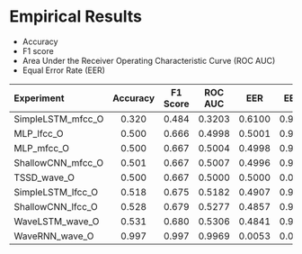 # Empirical Results
 
-   Accuracy
-   F1 score
-   Area Under the Receiver Operating Characteristic Curve (ROC AUC)
-   Equal Error Rate (EER)
 
| Experiment | Accuracy | F1 Score | ROC AUC | EER | EER2 | True negatives | False positives | False negatives | True positives |
| :--------- | :------: | :------: | :-----: | :-: | :--: | :--: | :--: | :--: | :--: |
| SimpleLSTM_mfcc_O | 0.320 | 0.484 | 0.3203 | 0.6100 | 0.9961 | 0.004 | 0.996 | 0.363 | 0.637 |
| MLP_lfcc_O | 0.500 | 0.666 | 0.4998 | 0.5001 | 0.9990 | 0.001 | 0.999 | 0.001 | 0.999 |
| MLP_mfcc_O | 0.500 | 0.667 | 0.5004 | 0.4998 | 0.9992 | 0.001 | 0.999 | 0.000 | 1.000 |
| ShallowCNN_mfcc_O | 0.501 | 0.667 | 0.5007 | 0.4996 | 0.9986 | 0.001 | 0.999 | 0.000 | 1.000 |
| TSSD_wave_O | 0.500 | 0.667 | 0.5000 | 0.5000 | 0.0000 | 0.000 | 1.000 | 0.000 | 1.000 |
| SimpleLSTM_lfcc_O | 0.518 | 0.675 | 0.5182 | 0.4907 | 0.9636 | 0.036 | 0.964 | 0.000 | 1.000 |
| ShallowCNN_lfcc_O | 0.528 | 0.679 | 0.5277 | 0.4857 | 0.9445 | 0.055 | 0.945 | 0.000 | 1.000 |
| WaveLSTM_wave_O | 0.531 | 0.680 | 0.5306 | 0.4841 | 0.9353 | 0.065 | 0.935 | 0.003 | 0.997 |
| WaveRNN_wave_O | 0.997 | 0.997 | 0.9969 | 0.0053 | 0.0053 | 0.995 | 0.005 | 0.001 | 0.999 |